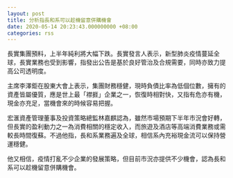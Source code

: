 ```yaml
---
layout: post
title: 分析指長和系可以趁機留意併購機會
date: 2020-05-14 20:23:43.000000000 +08:00
categories: rss
---
```


長實集團預料，上半年純利將大幅下跌。長實發言人表示，新型肺炎疫情蔓延全球，長實業務也受到影響，指發出公告是基於良好管治及合規需要，同時亦致力提高公司透明度。

主席李澤鉅在股東大會上表示，集團財務穩健，現時負債比率為低個位數，擁有的資產皆屬優質，應是世上最「襟捱」企業之一，恢復時相對快，又指有危亦有機，現金亦充足，當機會來的時候容易把握。

宏滙資產管理董事及投資策略總監林嘉麒認為，雖然市場預期下半年市況會好轉，但長實的盈利動力之一為消費相關的穩定收入，而旅遊及酒店等高端消費業務或需較長時間復蘇。不過他指，長和系業務遍及全球，相信系內充裕現金流可以保持營運穩健。

他又相信，疫情打亂不少企業的發展策略，但目前市況亦提供不少機會，認為長和系可以趁機留意併購機會。

